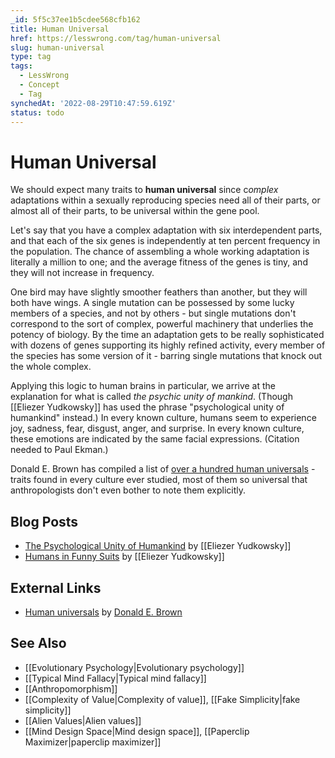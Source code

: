 ```yaml
---
_id: 5f5c37ee1b5cdee568cfb162
title: Human Universal
href: https://lesswrong.com/tag/human-universal
slug: human-universal
type: tag
tags:
  - LessWrong
  - Concept
  - Tag
synchedAt: '2022-08-29T10:47:59.619Z'
status: todo
---
```


# Human Universal

We should expect many traits to **human universal** since c*omplex* adaptations within a sexually reproducing species need all of their parts, or almost all of their parts, to be universal within the gene pool.

Let's say that you have a complex adaptation with six interdependent parts, and that each of the six genes is independently at ten percent frequency in the population. The chance of assembling a whole working adaptation is literally a million to one; and the average fitness of the genes is tiny, and they will not increase in frequency.

One bird may have slightly smoother feathers than another, but they will both have wings. A single mutation can be possessed by some lucky members of a species, and not by others - but single mutations don't correspond to the sort of complex, powerful machinery that underlies the potency of biology. By the time an adaptation gets to be really sophisticated with dozens of genes supporting its highly refined activity, every member of the species has some version of it - barring single mutations that knock out the whole complex.

Applying this logic to human brains in particular, we arrive at the explanation for what is called *the psychic unity of mankind*. (Though [[Eliezer Yudkowsky]] has used the phrase "psychological unity of humankind" instead.) In every known culture, humans seem to experience joy, sadness, fear, disgust, anger, and surprise. In every known culture, these emotions are indicated by the same facial expressions. (Citation needed to Paul Ekman.)

Donald E. Brown has compiled a list of [over a hundred human universals](http://condor.depaul.edu/~mfiddler/hyphen/humunivers.htm) \- traits found in every culture ever studied, most of them so universal that anthropologists don't even bother to note them explicitly.

## Blog Posts

- [The Psychological Unity of Humankind](http://lesswrong.com/lw/rl/the_psychological_unity_of_humankind/) by [[Eliezer Yudkowsky]]
- [Humans in Funny Suits](http://lesswrong.com/lw/so/humans_in_funny_suits/) by [[Eliezer Yudkowsky]]

## External Links

- [Human universals](http://condor.depaul.edu/~mfiddler/hyphen/humunivers.htm) by [Donald E. Brown](https://wiki.lesswrong.com/wiki/Donald_E._Brown)

## See Also

- [[Evolutionary Psychology|Evolutionary psychology]]
- [[Typical Mind Fallacy|Typical mind fallacy]]
- [[Anthropomorphism]]
- [[Complexity of Value|Complexity of value]], [[Fake Simplicity|fake simplicity]]
- [[Alien Values|Alien values]]
- [[Mind Design Space|Mind design space]], [[Paperclip Maximizer|paperclip maximizer]]
